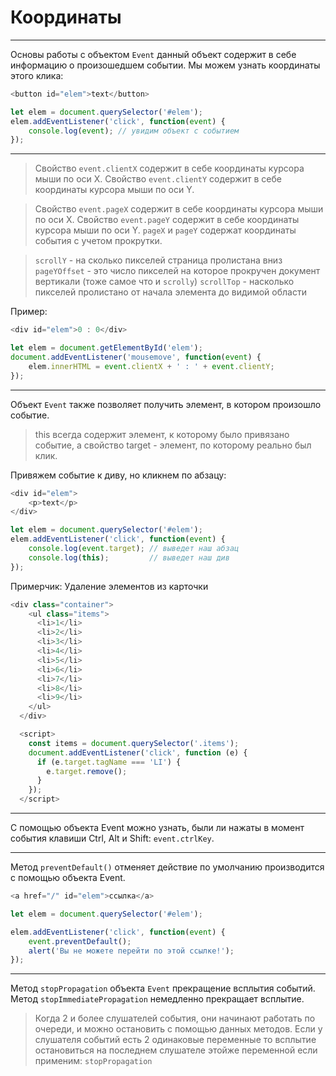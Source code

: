 # Координаты
---

Основы работы с объектом `Event` данный объект содержит в себе информацию о произошедшем событии.
Мы можем узнать координаты этого клика:
```js
<button id="elem">text</button>

let elem = document.querySelector('#elem');
elem.addEventListener('click', function(event) {
	console.log(event); // увидим объект с событием
});
```

---

>Свойство `event.clientX` содержит в себе координаты курсора мыши по оси X.
>Свойство `event.clientY` содержит в себе координаты курсора мыши по оси Y.

>Свойство `event.pageX` содержит в себе координаты курсора мыши по оси X.
>Свойство `event.pageY` содержит в себе координаты курсора мыши по оси Y.
>`pageX` и `pageY` содержат координаты события с учетом прокрутки.

>`scrollY` - на сколько пикселей страница пролистана вниз  
>`pageYOffset` - это число пикселей на которое прокручен документ вертикали (тоже самое что и `scrolly`)
>`scrollTop` - насколько пикселей пролистано от начала элемента до видимой области

Пример:
```js
<div id="elem">0 : 0</div>

let elem = document.getElementById('elem');
document.addEventListener('mousemove', function(event) {
	elem.innerHTML = event.clientX + ' : ' + event.clientY;
});
```

----

Объект `Event` также позволяет получить элемент, в котором произошло событие. 

>this всегда содержит элемент, к которому было привязано событие, а свойство target - элемент, по которому реально был клик.

Привяжем событие к диву, но кликнем по абзацу:
```js
<div id="elem">
	<p>text</p>
</div>

let elem = document.querySelector('#elem');
elem.addEventListener('click', function(event) {
	console.log(event.target); // выведет наш абзац
	console.log(this);         // выведет наш див
});
```

Примерчик:
Удаление элементов из карточки
```js
<div class="container">
    <ul class="items">
      <li>1</li>
      <li>2</li>
      <li>3</li>
      <li>4</li>
      <li>5</li>
      <li>6</li>
      <li>7</li>
      <li>8</li>
      <li>9</li>
    </ul>
  </div>

  <script>
    const items = document.querySelector('.items');
    document.addEventListener('click', function (e) {
      if (e.target.tagName === 'LI') {
        e.target.remove();
      }
    });
  </script>
```



----

С помощью объекта Event можно узнать, были ли нажаты в момент события клавиши Ctrl, Alt и Shift: `event.ctrlKey`.

----

Метод `preventDefault()` отменяет действие по умолчанию производится с помощью объекта Event.

```js
<a href="/" id="elem">ссылка</a>

let elem = document.querySelector('#elem');

elem.addEventListener('click', function(event) {
	event.preventDefault();
	alert('Вы не можете перейти по этой ссылке!');
});
```

----

Метод `stopPropagation` объекта `Event` прекращение всплытия событий.
Метод `stopImmediatePropagation` немедленно прекращает всплытие.

>Когда 2 и более слушателей события, они начинают работать по очереди, и можно остановить с помощью данных методов.
>Если у слушателя событий есть 2 одинаковые переменные то всплытие остановиться на последнем слушателе этойже переменной если применим: `stopPropagation`
